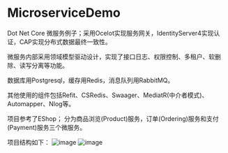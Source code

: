 # MicroserviceDemo
Dot Net Core 微服务例子；采用Ocelot实现服务网关，IdentityServer4实现认证，CAP实现分布式数据最终一致性。

微服务内部采用领域模型驱动设计，实现了接口日志、权限控制、多租户、软删除、读写分离等功能。

数据库用Postgresql，缓存用Redis，消息队列用RabbitMQ。

其他使用的组件包括Refit、CSRedis、Swaager、MediatR(中介者模式)、Automapper、Nlog等。

项目参考了EShop； 分为商品浏览(Product)服务，订单(Ordering)服务和支付(Payment)服务三个微服务。

项目结构如下：
![image](https://github.com/iamxiaozhuang/MicroserviceDemo/blob/master/%E5%BE%AE%E6%9C%8D%E5%8A%A1%E6%9E%B6%E6%9E%84.png)
![image](https://github.com/iamxiaozhuang/MicroserviceDemo/blob/master/%E6%9C%8D%E5%8A%A1%E5%86%85%E9%83%A8%E9%A1%B9%E7%9B%AE%E5%88%92%E5%88%86.png)
